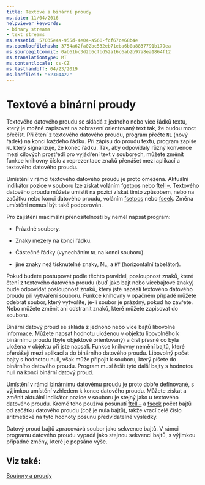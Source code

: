 ```yaml
---
title: Textové a binární proudy
ms.date: 11/04/2016
helpviewer_keywords:
- binary streams
- text streams
ms.assetid: 57035e4a-955d-4e04-a560-fcf67ce68b4e
ms.openlocfilehash: 3754a62fa02bc532eb71eba6b0a8837791b179ea
ms.sourcegitcommit: 0ab61bc3d2b6cfbd52a16c6ab2b97a8ea1864f12
ms.translationtype: MT
ms.contentlocale: cs-CZ
ms.lasthandoff: 04/23/2019
ms.locfileid: "62304422"
---
```

# <a name="text-and-binary-streams"></a>Textové a binární proudy

Textového datového proudu se skládá z jednoho nebo více řádků textu, který je možné zapisovat na zobrazení orientovaný text tak, že budou moct přečíst. Při čtení z textového datového proudu, program přečte `NL` (nový řádek) na konci každého řádku. Při zápisu do proudu textu, program zapíše `NL` který signalizuje, že konec řádku. Tak, aby odpovídaly různý konvence mezi cílových prostředí pro vyjádření text v souborech, můžete změnit funkce knihovny číslo a reprezentace znaků přenášet mezi aplikací a textového datového proudu.

Umístění v rámci textového datového proudu je proto omezena. Aktuální indikátor pozice v souboru lze získat voláním [fgetpos](../c-runtime-library/reference/fgetpos.md) nebo [ftell –](../c-runtime-library/reference/ftell-ftelli64.md). Textového datového proudu můžete umístit na pozici získat tímto způsobem, nebo na začátku nebo konci datového proudu, voláním [fsetpos](../c-runtime-library/reference/fsetpos.md) nebo [fseek](../c-runtime-library/reference/fseek-fseeki64.md). Změna umístění nemusí být také podporován.

Pro zajištění maximální přenositelnosti by neměl napsat program:

- Prázdné soubory.

- Znaky mezery na konci řádku.

- Částečné řádky (vynecháním `NL` na konci souboru).

- jiné znaky než tisknutelné znaky, NL, a `HT` (horizontální tabelátor).

Pokud budete postupovat podle těchto pravidel, posloupnost znaků, které čtení z textového datového proudu (buď jako bajt nebo vícebajtové znaky) bude odpovídat posloupnost znaků, který jste napsali textového datového proudu při vytváření souboru. Funkce knihovny v opačném případě můžete odebrat soubor, který vytvoříte, je-li soubor je prázdný, pokud ho zavřete. Nebo můžete změnit ani odstranit znaků, které můžete zapisovat do souboru.

Binární datový proud se skládá z jednoho nebo více bajtů libovolné informace. Můžete napsat hodnotu uloženou v objektu libovolného k binárnímu proudu (byte objektově orientovaný) a číst přesně co byla uložena v objektu při jste napsali. Funkce knihovny nemění bajtů, které přenášejí mezi aplikací a do binárního datového proudu. Libovolný počet bajty s hodnotou null, však může připojit k souboru, který píšete do binárního datového proudu. Program musí řešit tyto další bajty s hodnotou null na konci binární datový proud.

Umístění v rámci binárnímu datovému proudu je proto dobře definované, s výjimkou umístění vzhledem k konce datového proudu. Můžete získat a změnit aktuální indikátor pozice v souboru je stejný jako u textového datového proudu. Kromě toho používá posunutí [ftell –](../c-runtime-library/reference/ftell-ftelli64.md) a [fseek](../c-runtime-library/reference/fseek-fseeki64.md) počet bajtů od začátku datového proudu (což je nula bajtů), takže vrací celé číslo aritmetické na tyto hodnoty posunu předvídatelné výsledky.

Datový proud bajtů zpracovává soubor jako sekvence bajtů. V rámci programu datového proudu vypadá jako stejnou sekvenci bajtů, s výjimkou případné změny, které je popsáno výše.

## <a name="see-also"></a>Viz také:

[Soubory a proudy](../c-runtime-library/files-and-streams.md)
